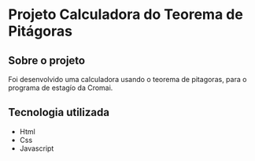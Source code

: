 # Projeto Calculadora do Teorema de Pitágoras

## Sobre o projeto
Foi desenvolvido uma calculadora usando o teorema de pitagoras, para o programa de estagío da Cromai.

## Tecnologia utilizada
  - Html
  - Css
  - Javascript